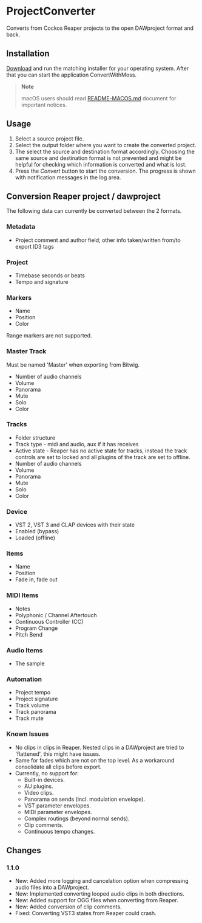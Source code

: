 # ProjectConverter

Converts from Cockos Reaper projects to the open DAWproject format and back.

## Installation

[Download][1] and run the matching installer for your operating system.
After that you can start the application ConvertWithMoss.

> **Note**
>
> macOS users should read [README-MACOS.md][2] document for important notices.

## Usage

1. Select a source project file.
2. Select the output folder where you want to create the converted project.
3. The select the source and destination format accordingly. Choosing the same source and destination format is not prevented and might be helpful for checking which information is converted and what is lost.
3. Press the *Convert* button to start the conversion.
   The progress is shown with notification messages in the log area.

## Conversion Reaper project / dawproject

The following data can currently be converted between the 2 formats.

### Metadata 

* Project comment and author field; other info taken/written from/to export ID3 tags

### Project

* Timebase seconds or beats
* Tempo and signature

### Markers

* Name
* Position
* Color

Range markers are not supported.

### Master Track

Must be named 'Master' when exporting from Bitwig.

* Number of audio channels
* Volume
* Panorama
* Mute
* Solo
* Color

### Tracks

* Folder structure
* Track type - midi and audio, aux if it has receives
* Active state - Reaper has no active state for tracks, instead the track controls are set to locked and all plugins of the track are set to offline.
* Number of audio channels
* Volume
* Panorama
* Mute
* Solo
* Color

### Device

* VST 2, VST 3 and CLAP devices with their state
* Enabled (bypass)
* Loaded (offline)

### Items

* Name
* Position
* Fade in, fade out

### MIDI Items

* Notes
* Polyphonic / Channel Aftertouch
* Continuous Controller (CC)
* Program Change
* Pitch Bend

### Audio Items

* The sample

### Automation

* Project tempo
* Project signature
* Track volume
* Track panorama
* Track mute

### Known Issues

* No clips in clips in Reaper. Nested clips in a DAWproject are tried to 'flattened', this might have issues.
* Same for fades which are not on the top level. As a workaround consolidate all clips before export.
* Currently, no support for:
   * Built-in devices.
   * AU plugins.
   * Video clips.
   * Panorama on sends (incl. modulation envelope).
   * VST parameter envelopes.
   * MIDI parameter envelopes.
   * Complex routings (beyond normal sends).
   * Clip comments.
   * Continuous tempo changes.

## Changes

### 1.1.0

* New: Added more logging and cancelation option when compressing audio files into a DAWproject.
* New: Implemented converting looped audio clips in both directions.
* New: Added support for OGG files when converting from Reaper.
* New: Added conversion of clip comments.
* Fixed: Converting VST3 states from Reaper could crash.

[1]: https://mossgrabers.de/Software/ProjectConverter/ProjectConverter.html
[2]: README-MACOS.md
